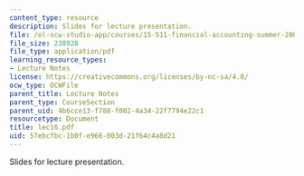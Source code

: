 ```yaml
---
content_type: resource
description: Slides for lecture presentation.
file: /ol-ocw-studio-app/courses/15-511-financial-accounting-summer-2004/57ebcfbc1b0fe966003d21f64c4a8d21_lec16.pdf
file_size: 238928
file_type: application/pdf
learning_resource_types:
- Lecture Notes
license: https://creativecommons.org/licenses/by-nc-sa/4.0/
ocw_type: OCWFile
parent_title: Lecture Notes
parent_type: CourseSection
parent_uid: 4b6cce13-f788-f002-4a34-22f7794e22c1
resourcetype: Document
title: lec16.pdf
uid: 57ebcfbc-1b0f-e966-003d-21f64c4a8d21
---
```

Slides for lecture presentation.